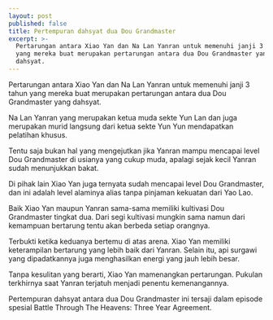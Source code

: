 ```yaml
---
layout: post
published: false
title: Pertempuran dahsyat dua Dou Grandmaster
excerpt: >-
  Pertarungan antara Xiao Yan dan Na Lan Yanran untuk memenuhi janji 3 tahun
  yang mereka buat merupakan pertarungan antara dua Dou Grandmaster yang
  dahsyat.
---
```

Pertarungan antara Xiao Yan dan Na Lan Yanran untuk memenuhi janji 3 tahun yang mereka buat merupakan pertarungan antara dua Dou Grandmaster yang dahsyat.

Na Lan Yanran yang merupakan ketua muda sekte Yun Lan dan juga merupakan murid langsung dari ketua sekte Yun Yun mendapatkan pelatihan khusus.

Tentu saja bukan hal yang mengejutkan jika Yanran mampu mencapai level Dou Grandmaster di usianya yang cukup muda, apalagi sejak kecil Yanran sudah menunjukkan bakat.

Di pihak lain Xiao Yan juga ternyata sudah mencapai level Dou Grandmaster, dan ini adalah level alaminya alias tanpa pinjaman kekuatan dari Yao Lao.

Baik Xiao Yan maupun Yanran sama-sama memiliki kultivasi Dou Grandmaster tingkat dua. Dari segi kultivasi mungkin sama namun dari kemampuan bertarung tentu akan berbeda setiap orangnya.

Terbukti ketika keduanya bertemu di atas arena. Xiao Yan memiliki keterampilan bertarung yang lebih baik dari Yanran. Selain itu, api surgawi yang dipadatkannya juga menghasilkan energi yang jauh lebih besar.

Tanpa kesulitan yang berarti, Xiao Yan mamenangkan pertarungan. Pukulan terkhirnya saat Yanran terjatuh menjadi penentu kemenangannya.

Pertempuran dahsyat antara dua Dou Grandmaster ini tersaji dalam episode spesial Battle Through The Heavens: Three Year Agreement.

